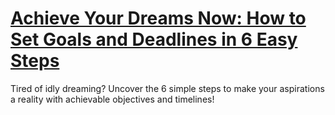 
# [Achieve Your Dreams Now: How to Set Goals and Deadlines in 6 Easy Steps](https://www.mindhaste.com/t/setting-goals-and-deadlines/achieve-your-dreams-now-how-to-set-goals-and-deadlines-in-6-easy-steps-369)

Tired of idly dreaming? Uncover the 6 simple steps to make your aspirations a reality with achievable objectives and timelines!
    